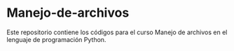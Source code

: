 # Manejo-de-archivos
Este repositorio contiene los códigos para el curso Manejo de archivos en el lenguaje de programación Python. 
